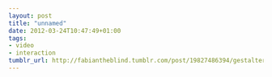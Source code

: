 ```yaml
---
layout: post
title: "unnamed"
date: 2012-03-24T10:47:49+01:00
tags:
- video
- interaction
tumblr_url: http://fabiantheblind.tumblr.com/post/19827486394/gestalter-see-through-3d-desktop-by-jinha
---
```

